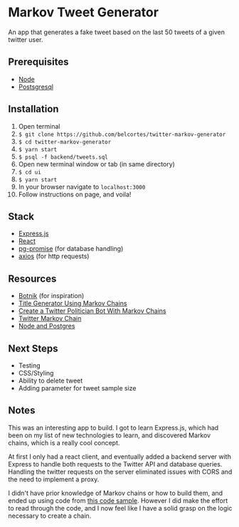 # Markov Tweet Generator

An app that generates a fake tweet based on the last 50 tweets of a given twitter user.

## Prerequisites


- [Node](https://nodejs.org/en/download/)
- [Postsgresql](https://www.postgresql.org/download/)


## Installation
1. Open terminal
2. ```$ git clone https://github.com/belcortes/twitter-markov-generator```
3. ```$ cd twitter-markov-generator```
4. ```$ yarn start```
5. ```$ psql -f backend/tweets.sql```
6. Open new terminal window or tab (in same directory)
7. ```$ cd ui```
8. ```$ yarn start```
9. In your browser navigate to ```localhost:3000```
10. Follow instructions on page, and voila!

## Stack
- [Express.js](https://expressjs.com/)
- [React](https://reactjs.org/)
- [pg-promise](https://github.com/vitaly-t/pg-promise) (for database handling)
- [axios](https://www.npmjs.com/package/axios) (for http requests)

## Resources
- [Botnik](http://botnik.org/apps/writer) (for inspiration)
- [Title Generator Using Markov Chains](https://www.soliantconsulting.com/blog/title-generator-using-markov-chains)
- [Create a Twitter Politician Bot With Markov Chains](https://hackernoon.com/create-a-twitter-politician-bot-with-markov-chains-node-js-and-stdlib-14df8cc1c68a)
- [Twitter Markov Chain](https://github.com/notoriaga/twitter-markov-chain)
- [Node and Postgres](http://mherman.org/blog/2016/03/13/designing-a-restful-api-with-node-and-postgres/)


## Next Steps
- Testing
- CSS/Styling
- Ability to delete tweet
- Adding parameter for tweet sample size


## Notes

This was an interesting app to build. I got to learn Express.js, which had been on my list of new technologies to learn, and discovered Markov chains, which is a really cool concept.

At first I only had a react client, and eventually added a backend server with Express to handle both requests to the Twitter API and database queries. Handling the twitter requests on the server eliminated issues with CORS and the need to implement a proxy.  

I didn't have prior knowledge of Markov chains or how to build them, and ended up using code from [this code sample](http://jsfiddle.net/dospromptman/pUYmd/light/). However I did make the effort to read through the code, and I now feel like I have a solid grasp on the logic necessary to create a chain.
